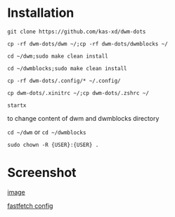 # Installation

`git clone https://github.com/kas-xd/dwm-dots`

`cp -rf dwm-dots/dwm ~/;cp -rf dwm-dots/dwmblocks ~/`

`cd ~/dwm;sudo make clean install`

`cd ~/dwmblocks;sudo make clean install`

`cp -rf dwm-dots/.config/* ~/.config/`

`cp dwm-dots/.xinitrc ~/;cp dwm-dots/.zshrc ~/`

`startx`


to change content of dwm and dwmblocks directory

`cd ~/dwm` or `cd ~/dwmblocks`

`sudo chown -R {USER}:{USER} .`

# Screenshot
[image](https://raw.githubusercontent.com/kas-xd/dwm-dots/refs/heads/main/screenshot.png)




[fastfetch config](https://github.com/dacrab/fastfetch-config)
